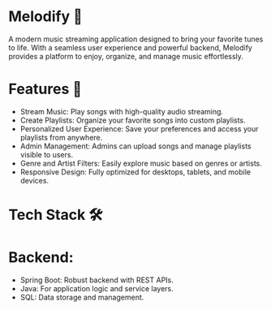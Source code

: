 # Melodify 🎵

A modern music streaming application designed to bring your favorite tunes to life. With a seamless user experience and powerful backend, Melodify provides a platform to enjoy, organize, and manage music effortlessly.

# Features 🚀

- Stream Music: Play songs with high-quality audio streaming.  
- Create Playlists: Organize your favorite songs into custom playlists.  
- Personalized User Experience: Save your preferences and access your playlists from anywhere.  
- Admin Management: Admins can upload songs and manage playlists visible to users.  
- Genre and Artist Filters: Easily explore music based on genres or artists.  
- Responsive Design: Fully optimized for desktops, tablets, and mobile devices.  

# Tech Stack 🛠
# Backend:
- Spring Boot: Robust backend with REST APIs.  
- Java: For application logic and service layers.  
- SQL: Data storage and management.  

